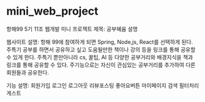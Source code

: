 # mini_web_project
항해99 5기 11조 웹개발 미니 프로젝트
제목: 공부혜윰
설명
   
   웹사이트 설명: 항해 99에 참여하게 되면 Spring, Node,js, React를 선택하게 된다.
                  주특기 공부를 하면서 공유하고 싶고 도움될만한 책이나 강의 등을 링크를 통해 공유할 수 있게 한다.
                  주특기 뿐만아니라 cs, 꿀팁, AI 등 다양한 공부거리와 배경지식을 책과 링크를 통해 공유할 수 있다.
                  주기능으로는 자신이 관심있는 공부거리를 추가하여 다른 회원들과 공유한다.
    
   기능 설명:     회원가입 로그인 로그아웃 리뷰포스팅 좋아요버튼 마이페이지 검색 필터처리 게스트  
